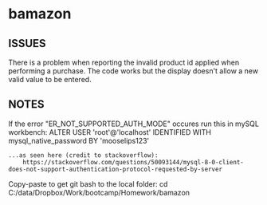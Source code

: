 # bamazon


## ISSUES
There is a problem when reporting the invalid product id applied when performing a purchase. The code works but the display doesn't allow a new valid value to be entered.


## NOTES
If the error "ER_NOT_SUPPORTED_AUTH_MODE" occures run this in mySQL workbench:
    ALTER USER 'root'@'localhost' IDENTIFIED WITH mysql_native_password BY 'mooselips123'

    ...as seen here (credit to stackoverflow):
        https://stackoverflow.com/questions/50093144/mysql-8-0-client-does-not-support-authentication-protocol-requested-by-server

Copy-paste to get git bash to the local folder:
    cd  C:/data/Dropbox/Work/bootcamp/Homework/bamazon 
